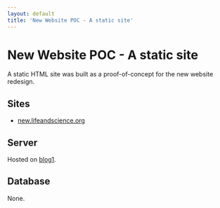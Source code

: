 ```yaml
---
layout: default
title: 'New Website POC - A static site'
---
```

# New Website POC - A static site

A static HTML site was built as a proof-of-concept for the new website redesign.

## Sites ##

* [new.lifeandscience.org](http://new.lifeandscience.org)

## Server ##

Hosted on [blog1](../vms/blog1.html).

## Database ##

None.